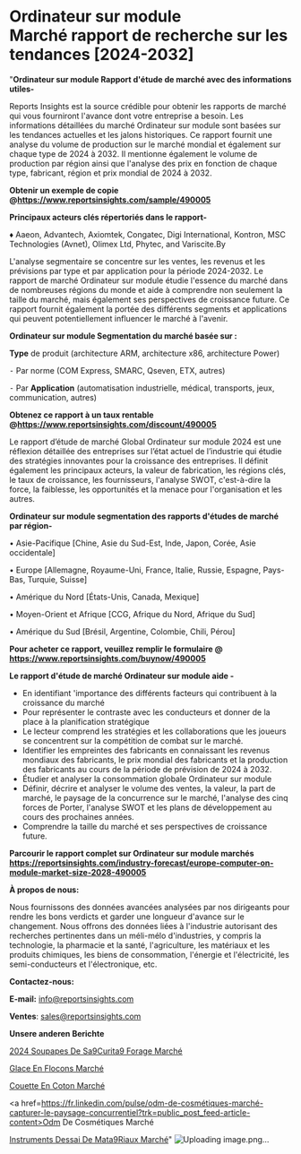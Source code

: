 # Ordinateur sur module Marché rapport de recherche sur les tendances [2024-2032]

"<strong>Ordinateur sur module Rapport d'étude de marché avec des informations utiles-</strong>

Reports Insights est la source crédible pour obtenir les rapports de marché qui vous fourniront l'avance dont votre entreprise a besoin. Les informations détaillées du marché Ordinateur sur module sont basées sur les tendances actuelles et les jalons historiques. Ce rapport fournit une analyse du volume de production sur le marché mondial et également sur chaque type de 2024 à 2032. Il mentionne également le volume de production par région ainsi que l'analyse des prix en fonction de chaque type, fabricant, région et prix mondial de 2024 à 2032.

<strong><b>Obtenir un exemple de copie @</b></strong><a href=https://www.reportsinsights.com/sample/490005><strong><b>https://www.reportsinsights.com/sample/490005</b></strong></a>

<b>Principaux acteurs clés répertoriés dans le rapport-</b>

<b> </b>♦ Aaeon, Advantech, Axiomtek, Congatec, Digi International, Kontron, MSC Technologies (Avnet), Olimex Ltd, Phytec, and Variscite.By

L'analyse segmentaire se concentre sur les ventes, les revenus et les prévisions par type et par application pour la période 2024-2032. Le rapport de marché Ordinateur sur module étudie l'essence du marché dans de nombreuses régions du monde et aide à comprendre non seulement la taille du marché, mais également ses perspectives de croissance future. Ce rapport fournit également la portée des différents segments et applications qui peuvent potentiellement influencer le marché à l'avenir.

<strong>Ordinateur sur module Segmentation du marché basée sur :</strong>

<strong>Type</strong> de produit (architecture ARM, architecture x86, architecture Power)


⁃ Par norme (COM Express, SMARC, Qseven, ETX, autres)


⁃ Par <strong>Application</strong> (automatisation industrielle, médical, transports, jeux, communication, autres)

<strong><b>Obtenez ce rapport à un taux rentable @</b></strong><a href=https://www.reportsinsights.com/discount/490005><strong><b>https://www.reportsinsights.com/discount/490005</b></strong></a>

Le rapport d’étude de marché Global Ordinateur sur module 2024 est une réflexion détaillée des entreprises sur l’état actuel de l’industrie qui étudie des stratégies innovantes pour la croissance des entreprises. Il définit également les principaux acteurs, la valeur de fabrication, les régions clés, le taux de croissance, les fournisseurs, l'analyse SWOT, c'est-à-dire la force, la faiblesse, les opportunités et la menace pour l'organisation et les autres.

<strong>Ordinateur sur module segmentation des rapports d'études de marché par région-</strong>

• Asie-Pacifique [Chine, Asie du Sud-Est, Inde, Japon, Corée, Asie occidentale]

• Europe [Allemagne, Royaume-Uni, France, Italie, Russie, Espagne, Pays-Bas, Turquie, Suisse]

• Amérique du Nord [États-Unis, Canada, Mexique]

• Moyen-Orient et Afrique [CCG, Afrique du Nord, Afrique du Sud]

• Amérique du Sud [Brésil, Argentine, Colombie, Chili, Pérou]

<strong>Pour acheter ce rapport, veuillez remplir le formulaire @   <a href=https://www.reportsinsights.com/buynow/490005>https://www.reportsinsights.com/buynow/490005</a></strong>

<strong>Le rapport d'étude de marché Ordinateur sur module aide -</strong>
<ul>
  <li>En identifiant 'importance des différents facteurs qui contribuent à la croissance du marché</li>
  <li>Pour représenter le contraste avec les conducteurs et donner de la place à la planification stratégique</li>
  <li>Le lecteur comprend les stratégies et les collaborations que les joueurs se concentrent sur la compétition de combat sur le marché.</li>
  <li>Identifier les empreintes des fabricants en connaissant les revenus mondiaux des fabricants, le prix mondial des fabricants et la production des fabricants au cours de la période de prévision de 2024 à 2032.</li>
  <li>Étudier et analyser la consommation globale Ordinateur sur module</li>
  <li>Définir, décrire et analyser le volume des ventes, la valeur, la part de marché, le paysage de la concurrence sur le marché, l'analyse des cinq forces de Porter, l'analyse SWOT et les plans de développement au cours des prochaines années.</li>
  <li>Comprendre la taille du marché et ses perspectives de croissance future.</li>
</ul>

<strong>Parcourir le rapport complet sur Ordinateur sur module marchés <a href=https://reportsinsights.com/industry-forecast/europe-computer-on-module-market-size-2028-490005>https://reportsinsights.com/industry-forecast/europe-computer-on-module-market-size-2028-490005</a></strong>

<strong>À propos de nous:</strong>

Nous fournissons des données avancées analysées par nos dirigeants pour rendre les bons verdicts et garder une longueur d'avance sur le changement. Nous offrons des données liées à l'industrie autorisant des recherches pertinentes dans un méli-mélo d'industries, y compris la technologie, la pharmacie et la santé, l'agriculture, les matériaux et les produits chimiques, les biens de consommation, l'énergie et l'électricité, les semi-conducteurs et l'électronique, etc.

<strong>Contactez-nous:</strong>

<strong>E-mail:</strong> <a href=mailto:info@reportsinsights.com>info@reportsinsights.com</a>

<strong>Ventes</strong>: <a href=mailto:sales@reportsinsights.com>sales@reportsinsights.com</a>

<strong>Unsere anderen Berichte</strong>

<a href=https://www.linkedin.com/pulse/2024-soupapes-de-s%C3%A9curit%C3%A9-forage-march%C3%A9-analyse-a1ayc/>2024 Soupapes De Sa9Curita9 Forage Marché</a>

<a href=https://www.linkedin.com/pulse/glace-en-flocons-march%C3%A9-2024-taille-part-tendance-6l3qc/>Glace En Flocons Marché</a>

<a href=https://www.linkedin.com/pulse/couette-en-coton-marchétaille-globale-2024-demande-okmvc/>Couette En Coton Marché</a>

<a href=https://fr.linkedin.com/pulse/odm-de-cosmétiques-marché-capturer-le-paysage-concurrentiel?trk=public_post_feed-article-content>Odm De Cosmétiques Marché</a>

<a href=https://www.linkedin.com/pulse/instruments-dessai-de-mat%C3%A9riaux-march%C3%A9-segmentation-jluvf/>Instruments Dessai De Mata9Riaux Marché</a>"
![Uploading image.png…]()
